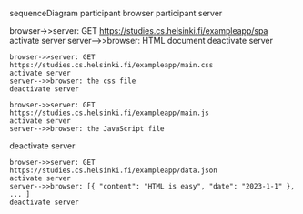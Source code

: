 sequenceDiagram
	participant browser
	participant server

  browser->>server: GET https://studies.cs.helsinki.fi/exampleapp/spa
  activate server
	server-->>browser: HTML document
  deactivate server

	browser->>server: GET https://studies.cs.helsinki.fi/exampleapp/main.css
	activate server
	server-->>browser: the css file
	deactivate server

	browser->>server: GET https://studies.cs.helsinki.fi/exampleapp/main.js
 	activate server
	server-->>browser: the JavaScript file	
  deactivate server
  
 
	browser->>server: GET https://studies.cs.helsinki.fi/exampleapp/data.json
	activate server
	server-->>browser: [{ "content": "HTML is easy", "date": "2023-1-1" }, ... ]
	deactivate server
